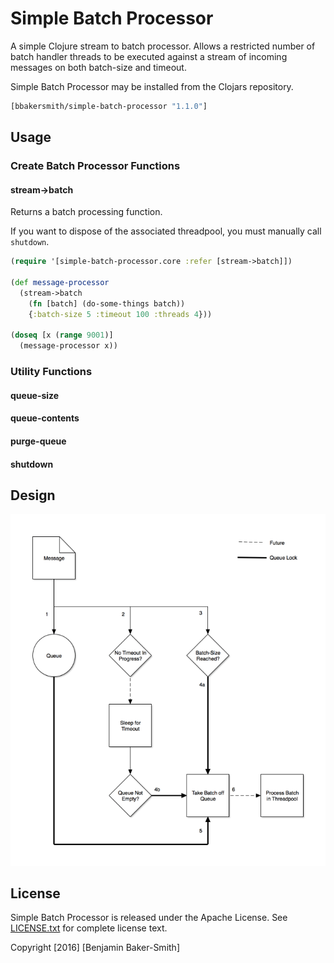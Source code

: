 # Simple Batch Processor

A simple Clojure stream to batch processor. Allows a restricted number of
batch handler threads to be executed against a stream of incoming messages
on both batch-size and timeout.

Simple Batch Processor may be installed from the Clojars repository.
```clojure
[bbakersmith/simple-batch-processor "1.1.0"]
```

## Usage

### Create Batch Processor Functions

#### stream->batch

Returns a batch processing function.

If you want to dispose of the associated threadpool, you must manually
call `shutdown`.

```clojure
(require '[simple-batch-processor.core :refer [stream->batch]])

(def message-processor 
  (stream->batch
    (fn [batch] (do-some-things batch))
    {:batch-size 5 :timeout 100 :threads 4}))

(doseq [x (range 9001)]
  (message-processor x))
```

### Utility Functions

#### queue-size
#### queue-contents
#### purge-queue
#### shutdown

## Design

![Simple Batch Processor Diagram](/doc/simple-batch-processor-diagram.png)

## License

Simple Batch Processor is released under the Apache License.
See [LICENSE.txt](LICENSE.txt) for complete license text.

Copyright [2016] [Benjamin Baker-Smith]
